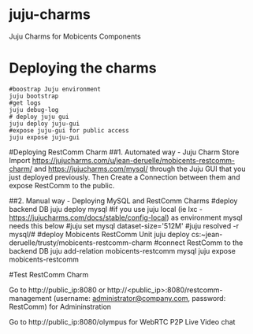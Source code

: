 # juju-charms
Juju Charms for Mobicents Components

# Deploying the charms 


    #boostrap Juju environment
    juju bootstrap
    #get logs
    juju debug-log
    # deploy juju gui
    juju deploy juju-gui
    #expose juju-gui for public access
    juju expose juju-gui

#Deploying RestComm Charm
##1. Automated way - Juju Charm Store
Import https://jujucharms.com/u/jean-deruelle/mobicents-restcomm-charm/ and https://jujucharms.com/mysql/ through the Juju GUI that you just deployed previously. Then Create a Connection between them and expose RestComm to the public.

##2. Manual way - Deploying MySQL and RestComm Charms
    #deploy backend DB
    juju deploy mysql
    #if you use juju local (ie lxc - https://jujucharms.com/docs/stable/config-local) as environment mysql needs this below
    #juju set mysql dataset-size='512M'
    #juju resolved -r mysql/#
    #deploy Mobicents RestComm Unit
    juju deploy cs:~jean-deruelle/trusty/mobicents-restcomm-charm
    #connect RestComm to the backend DB
    juju add-relation mobicents-restcomm mysql
    juju expose mobicents-restcomm

#Test RestComm Charm

Go to http://public_ip:8080 or http://<public_ip>:8080/restcomm-management (username: administrator@company.com, password: RestComm) for Admininstration

Go to http://public_ip:8080/olympus for WebRTC P2P Live Video chat
